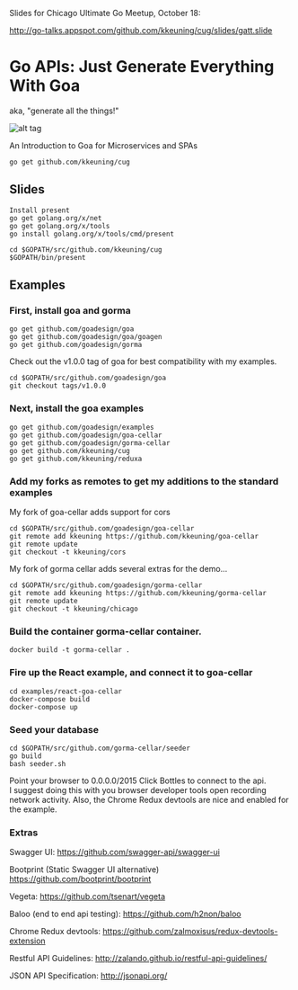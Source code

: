 Slides for Chicago Ultimate Go Meetup, October 18:

http://go-talks.appspot.com/github.com/kkeuning/cug/slides/gatt.slide

# Go APIs: Just Generate Everything With Goa

aka, "generate all the things!"

![alt tag](https://github.com/kkeuning/cug/blob/master/slides/gatt.jpg)

An Introduction to Goa for Microservices and SPAs
```
go get github.com/kkeuning/cug
```

## Slides
```
Install present
go get golang.org/x/net
go get golang.org/x/tools
go install golang.org/x/tools/cmd/present
```
```
cd $GOPATH/src/github.com/kkeuning/cug
$GOPATH/bin/present
```
## Examples

### First, install goa and gorma
```
go get github.com/goadesign/goa
go get github.com/goadesign/goa/goagen
go get github.com/goadesign/gorma
```
Check out the v1.0.0 tag of goa for best compatibility with my examples.
```
cd $GOPATH/src/github.com/goadesign/goa
git checkout tags/v1.0.0
```

### Next, install the goa examples
```
go get github.com/goadesign/examples
go get github.com/goadesign/goa-cellar
go get github.com/goadesign/gorma-cellar
go get github.com/kkeuning/cug
go get github.com/kkeuning/reduxa
```
### Add my forks as remotes to get my additions to the standard examples
My fork of goa-cellar adds support for cors
```
cd $GOPATH/src/github.com/goadesign/goa-cellar
git remote add kkeuning https://github.com/kkeuning/goa-cellar
git remote update
git checkout -t kkeuning/cors
```
My fork of gorma cellar adds several extras for the demo...
```
cd $GOPATH/src/github.com/goadesign/gorma-cellar
git remote add kkeuning https://github.com/kkeuning/gorma-cellar
git remote update
git checkout -t kkeuning/chicago
```
### Build the container gorma-cellar container.
```
docker build -t gorma-cellar .
```

### Fire up the React example, and connect it to goa-cellar
```
cd examples/react-goa-cellar
docker-compose build
docker-compose up
```

### Seed your database
```
cd $GOPATH/src/github.com/gorma-cellar/seeder
go build
bash seeder.sh
```
Point your browser to 0.0.0.0/2015
Click Bottles to connect to the api.  
I suggest doing this with you browser developer tools open recording network activity.
Also, the Chrome Redux devtools are nice and enabled for the example.


### Extras
Swagger UI:
https://github.com/swagger-api/swagger-ui

Bootprint (Static Swagger UI alternative)
https://github.com/bootprint/bootprint

Vegeta:
https://github.com/tsenart/vegeta

Baloo (end to end api testing):
https://github.com/h2non/baloo

Chrome Redux devtools:
https://github.com/zalmoxisus/redux-devtools-extension

Restful API Guidelines:
http://zalando.github.io/restful-api-guidelines/

JSON API Specification:
http://jsonapi.org/
